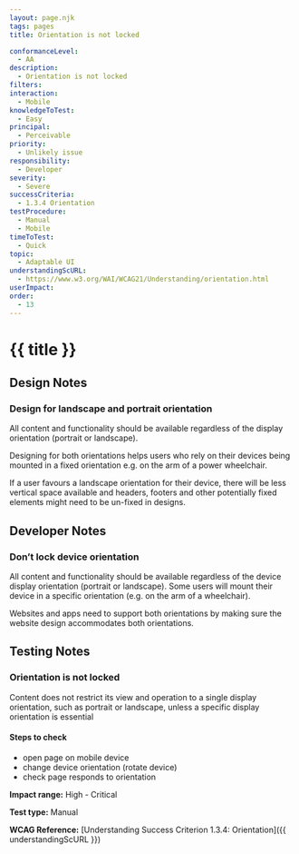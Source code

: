 ```yaml
---
layout: page.njk
tags: pages
title: Orientation is not locked

conformanceLevel:
  - AA
description:
  - Orientation is not locked
filters:
interaction:
  - Mobile
knowledgeToTest:
  - Easy
principal:
  - Perceivable
priority:
  - Unlikely issue
responsibility:
  - Developer
severity:
  - Severe
successCriteria:
  - 1.3.4 Orientation
testProcedure:
  - Manual
  - Mobile
timeToTest:
  - Quick
topic:
  - Adaptable UI
understandingScURL:
  - https://www.w3.org/WAI/WCAG21/Understanding/orientation.html
userImpact:
order:
  - 13
---
```


# {{ title }}

## Design Notes

### Design for landscape and portrait orientation

All content and functionality should be available regardless of the display orientation (portrait or landscape).

Designing for both orientations helps users who rely on their devices being mounted in a fixed orientation e.g. on the arm of a power wheelchair.

If a user favours a landscape orientation for their device, there will be less vertical space available and headers, footers and other potentially fixed elements might need to be un-fixed in designs.

## Developer Notes

### Don’t lock device orientation

All content and functionality should be available regardless of the device display orientation (portrait or landscape). Some users will mount their device in a specific orientation (e.g. on the arm of a wheelchair).

Websites and apps need to support both orientations by making sure the website design accommodates both orientations.

## Testing Notes

### Orientation is not locked

Content does not restrict its view and operation to a single display orientation, such as portrait or landscape, unless a specific display orientation is essential

#### Steps to check

- open page on mobile device
- change device orientation (rotate device)
- check page responds to orientation

**Impact range:** High - Critical

**Test type:** Manual

**WCAG Reference:** [Understanding Success Criterion 1.3.4: Orientation]({{ understandingScURL }})
